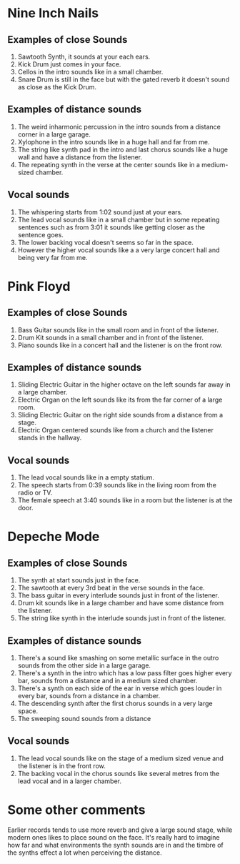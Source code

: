 # Nine Inch Nails
## Examples of close Sounds
1. Sawtooth Synth, it sounds at your each ears.
2. Kick Drum just comes in your face.
3. Cellos in the intro sounds like in a small chamber.
4. Snare Drum is still in the face but with the gated reverb it doesn't sound as close as the Kick Drum.
## Examples of distance sounds
1. The weird inharmonic percussion in the intro sounds from a distance corner in a large garage.
2. Xylophone in the intro sounds like in a huge hall and far from me.
3. The string like synth pad in the intro and last chorus sounds like a huge wall and have a distance from the listener.
4. The repeating synth in the verse at the center sounds like in a medium-sized chamber.
## Vocal sounds
1. The whispering starts from 1:02 sound just at your ears.
2. The lead vocal sounds like in a small chamber but in some repeating sentences such as from 3:01 it sounds like getting closer as the sentence goes.
3. The lower backing vocal doesn't seems so far in the space.
4. However the higher vocal sounds like a a very large concert hall and being very far from me.

# Pink Floyd
## Examples of close Sounds
1. Bass Guitar sounds like in the small room and in front of the listener.
2. Drum Kit sounds in a small chamber and in front of the listener.
3. Piano sounds like in a concert hall and the listener is on the front row.
## Examples of distance sounds
1. Sliding Electric Guitar in the higher octave on the left sounds far away in a large chamber.
2. Electric Organ on the left sounds like its from the far corner of a large room.
3. Sliding Electric Guitar on the right side sounds from a distance from a stage.
4. Electric Organ centered sounds like from a church and the listener stands in the hallway.
## Vocal sounds
1. The lead vocal sounds like in a empty statium.
2. The speech starts from 0:39 sounds like in the living room from the radio or TV.
3. The female speech at 3:40 sounds like in a room but the listener is at the door.

# Depeche Mode
## Examples of close Sounds
1. The synth at start sounds just in the face.
2. The sawtooth at every 3rd beat in the verse sounds in the face.
3. The bass guitar in every interlude sounds just in front of the listener.
4. Drum kit sounds like in a large chamber and have some distance from the listener.
5. The string like synth in the interlude sounds just in front of the listener.
## Examples of distance sounds
1. There's a sound like smashing on some metallic surface in the outro sounds from the other side in a large garage.
2. There's a synth in the intro which has a low pass filter goes higher every bar, sounds from a distance and in a medium sized chamber.
3. There's a synth on each side of the ear in verse which goes louder in every bar, sounds from a distance in a chamber.
4. The descending synth after the first chorus sounds in a very large space.
5. The sweeping sound sounds from a distance
## Vocal sounds
1. The lead vocal sounds like on the stage of a medium sized venue and the listener is in the front row.
2. The backing vocal in the chorus sounds like several metres from the lead vocal and in a larger chamber.

# Some other comments
Earlier records tends to use more reverb and give a large sound stage, while modern ones likes to place sound on the face. It's really hard to imagine how far and what environments the synth sounds are in and the timbre of the synths effect a lot when perceiving the distance.
